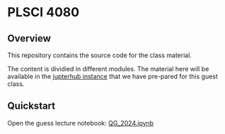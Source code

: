 # PLSCI 4080

## Overview
This repository contains the source code for the class material.

The content is dividied in different modules. The material here will be available in the [jupterhub instance](https://plsci7201.rlab.scienceversa.com) that we have pre-pared for this guest class. 

## Quickstart


Open the guess lecture notebook: [QG_2024.ipynb](https://plsci7201.rlab.scienceversa.com/hub/user-redirect/git-pull?repo=https%3A%2F%2Fgithub.com%2FRobbins-Lab%2FPLSCI-4080&urlpath=lab%2Ftree%2FPLSCI-4080%2FQG_2024.ipynb&branch=main)
